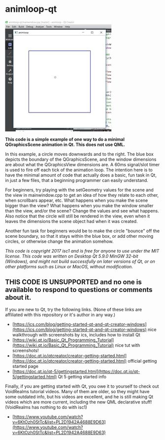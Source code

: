 # animloop-qt

![alt text](animloop-qt-1.jpg "animloop-qt screenshot")

**This code is a simple example of one way to do a minimal QGraphicsScene animation in Qt.  This does not use QML.**

In this example, a circle moves downwards and to the right.  The blue box depicts the boundary of the QGraphicsScene, and the window dimensions are about what the QGraphicsView dimensions are.  A 60ms signal/slot timer is used to fire off each tick of the animation loop.  The intention here is to have the minimal amount of code that actually does a basic, fun task in Qt, in just a few files, that a beginning programmer can easily understand.

For beginners, try playing with the setGeometry values for the scene and the view in mainwindow.cpp to get an idea of how they relate to each other, when scrollbars appear, etc.  What happens when you make the scene bigger than the view?  What happens when you make the window smaller than the view, and/or the scene?  Change the values and see what happens.  Also notice that the circle will still be rendered in the view, even when it leaves the dimensions the scene object had when it was created.

Another fun task for beginners would be to make the circle "bounce" off the scene boundary, so that it stays within the blue box, or add other moving circles, or otherwise change the animation somehow.

_This code is copyright 2017 isc1 and is free for anyone to use under the MIT license.  This code was written on Desktop Qt 5.9.0 MinGW 32-bit (Windows), and might not build successfully on later versions of Qt, or on other platforms such as Linux or MacOS, without modification._

THIS CODE IS UNSUPPORTED and no one is available to respond to questions or comments about it.
-----

If you are new to Qt, try the following links.  (None of these links are affiliated with this repository or it's author in any way.)
* [https://ics.com/blog/getting-started-qt-and-qt-creator-windows](https://ics.com/blog/getting-started-qt-and-qt-creator-windows) nice walkthrough with screenshots by ics, includes how to install Qt
* [https://wiki.qt.io/Basic_Qt_Programming_Tutorial](https://wiki.qt.io/Basic_Qt_Programming_Tutorial) nice tut with screenshots!
* [https://doc.qt.io/qtcreator/creator-getting-started.html](https://doc.qt.io/qtcreator/creator-getting-started.html) official getting started page
* [https://doc.qt.io/qt-5/gettingstarted.html](https://doc.qt.io/qt-5/gettingstarted.html) Qt 5 getting started info

Finally, if you are getting started with Qt, you owe it to yourself to check out VoidRealms tutorial videos.  Many of them are older, so they might have some outdated info, but his videos are excellent, and he is still making Qt videos which are more current, including the new QML declarative stuff! (VoidRealms has nothing to do with isc1)

* [https://www.youtube.com/watch?v=6KtOzh0StTc&list=PL2D1942A4688E9D63](https://www.youtube.com/watch?v=6KtOzh0StTc&list=PL2D1942A4688E9D63)